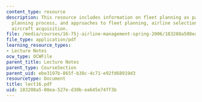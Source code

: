 ```yaml
---
content_type: resource
description: This resource includes information on fleet planning as part of strategic
  planning process, and approaches to fleet planning, airline selection criteria for
  aircraft acquisition.
file: /media/courses/16-75j-airline-management-spring-2006/183208a508ea527ed30bea645e74ff3b_lect16.pdf
file_type: application/pdf
learning_resource_types:
- Lecture Notes
ocw_type: OCWFile
parent_title: Lecture Notes
parent_type: CourseSection
parent_uid: ebe3197b-865f-b38c-4c71-e92fd68919d3
resourcetype: Document
title: lect16.pdf
uid: 183208a5-08ea-527e-d30b-ea645e74ff3b
---
```

